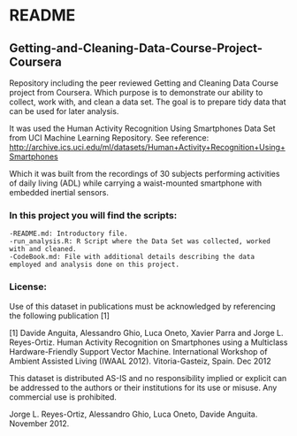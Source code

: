 # README
## Getting-and-Cleaning-Data-Course-Project-Coursera
Repository including the peer reviewed Getting and Cleaning Data Course project from Coursera. Which purpose is to demonstrate our ability to collect, work with, and clean a data set. The goal is to prepare tidy data that can be used for later analysis. 

It was used the Human Activity Recognition Using Smartphones Data Set from UCI Machine Learning Repository. See reference:
http://archive.ics.uci.edu/ml/datasets/Human+Activity+Recognition+Using+Smartphones

Which it was built from the recordings of 30 subjects performing activities of daily living (ADL) while carrying a waist-mounted smartphone with embedded inertial sensors.


    

### In this project you will find the scripts:

    -README.md: Introductory file.
    -run_analysis.R: R Script where the Data Set was collected, worked with and cleaned.
    -CodeBook.md: File with additional details describing the data employed and analysis done on this project.

### License:

Use of this dataset in publications must be acknowledged by referencing the following publication [1] 

[1] Davide Anguita, Alessandro Ghio, Luca Oneto, Xavier Parra and Jorge L. Reyes-Ortiz. Human Activity Recognition on Smartphones using a Multiclass Hardware-Friendly Support Vector Machine. International Workshop of Ambient Assisted Living (IWAAL 2012). Vitoria-Gasteiz, Spain. Dec 2012

This dataset is distributed AS-IS and no responsibility implied or explicit can be addressed to the authors or their institutions for its use or misuse. Any commercial use is prohibited.

Jorge L. Reyes-Ortiz, Alessandro Ghio, Luca Oneto, Davide Anguita. November 2012.
